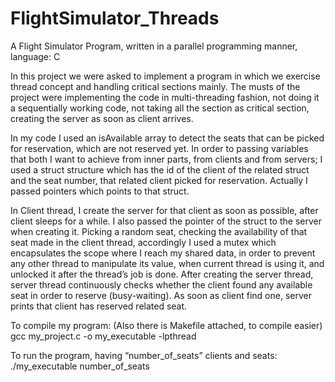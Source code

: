 # FlightSimulator_Threads
A Flight Simulator Program, written in a parallel programming manner, language: C

In this project we were asked to implement a program in which we exercise thread concept and
handling critical sections mainly. The musts of the project were implementing the code in
multi-threading fashion, not doing it a sequentially working code, not taking all the section as
critical section, creating the server as soon as client arrives.

In my code I used an isAvailable array to detect the seats that can be picked for
reservation, which are not reserved yet. In order to passing variables that both I want to achieve
from inner parts, from clients and from servers; I used a struct structure which has the id of the
client of the related struct and the seat number, that related client picked for reservation.
Actually I passed pointers which points to that struct.

In Client thread, I create the server for that client as soon as possible, after client sleeps
for a while. I also passed the pointer of the struct to the server when creating it. Picking a
random seat, checking the availability of that seat made in the client thread, accordingly I used
a mutex which encapsulates the scope where I reach my shared data, in order to prevent any
other thread to manipulate its value, when current thread is using it, and unlocked it after the
thread’s job is done. After creating the server thread, server thread continuously checks whether
the client found any available seat in order to reserve (busy-waiting). As soon as client find
one, server prints that client has reserved related seat.


 To compile my program: (Also there is Makefile attached, to compile easier)
gcc my_project.c -o my_executable -lpthread

To run the program, having “number_of_seats” clients and seats:
./my_executable number_of_seats
